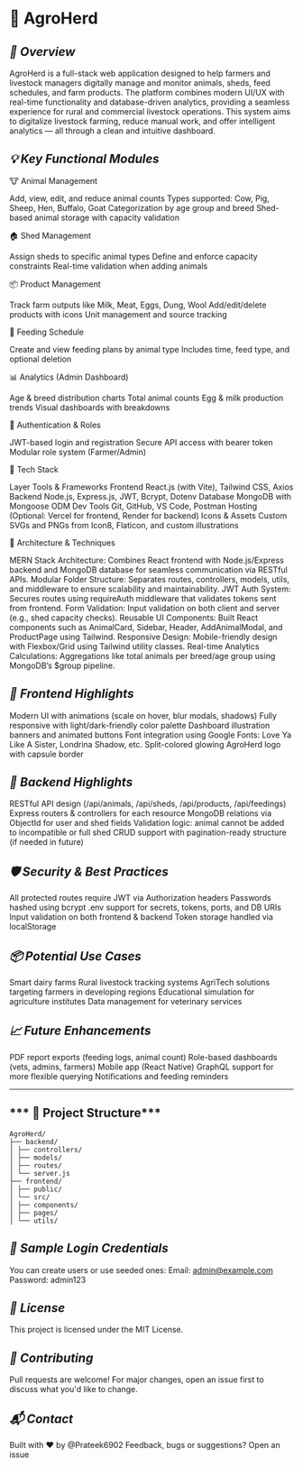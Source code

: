 # **🌿 AgroHerd**

## ***📌 Overview***

AgroHerd is a full-stack web application designed to help farmers and livestock managers digitally manage and monitor animals, sheds, feed schedules, and farm products. The platform combines modern UI/UX with real-time functionality and database-driven analytics, providing a seamless experience for rural and commercial livestock operations.
This system aims to digitalize livestock farming, reduce manual work, and offer intelligent analytics — all through a clean and intuitive dashboard.

## ***💡 Key Functional Modules***

🐮 Animal Management

Add, view, edit, and reduce animal counts
Types supported: Cow, Pig, Sheep, Hen, Buffalo, Goat
Categorization by age group and breed
Shed-based animal storage with capacity validation

🏠 Shed Management

Assign sheds to specific animal types
Define and enforce capacity constraints
Real-time validation when adding animals

📦 Product Management

Track farm outputs like Milk, Meat, Eggs, Dung, Wool
Add/edit/delete products with icons
Unit management and source tracking

🥗 Feeding Schedule

Create and view feeding plans by animal type
Includes time, feed type, and optional deletion

📊 Analytics (Admin Dashboard)

Age & breed distribution charts
Total animal counts
Egg & milk production trends
Visual dashboards with breakdowns

🔐 Authentication & Roles

JWT-based login and registration
Secure API access with bearer token
Modular role system (Farmer/Admin)

🧰 Tech Stack

Layer	Tools & Frameworks
Frontend	React.js (with Vite), Tailwind CSS, Axios
Backend	Node.js, Express.js, JWT, Bcrypt, Dotenv
Database	MongoDB with Mongoose ODM
Dev Tools	Git, GitHub, VS Code, Postman
Hosting	(Optional: Vercel for frontend, Render for backend)
Icons & Assets	Custom SVGs and PNGs from Icon8, Flaticon, and custom illustrations

🧠 Architecture & Techniques

MERN Stack Architecture: Combines React frontend with Node.js/Express backend and MongoDB database for seamless communication via RESTful APIs.
Modular Folder Structure: Separates routes, controllers, models, utils, and middleware to ensure scalability and maintainability.
JWT Auth System: Secures routes using requireAuth middleware that validates tokens sent from frontend.
Form Validation: Input validation on both client and server (e.g., shed capacity checks).
Reusable UI Components: Built React components such as AnimalCard, Sidebar, Header, AddAnimalModal, and ProductPage using Tailwind.
Responsive Design: Mobile-friendly design with Flexbox/Grid using Tailwind utility classes.
Real-time Analytics Calculations: Aggregations like total animals per breed/age group using MongoDB’s $group pipeline.

## ***🎨 Frontend Highlights***

Modern UI with animations (scale on hover, blur modals, shadows)
Fully responsive with light/dark-friendly color palette
Dashboard illustration banners and animated buttons
Font integration using Google Fonts: Love Ya Like A Sister, Londrina Shadow, etc.
Split-colored glowing AgroHerd logo with capsule border

## ***📂 Backend Highlights***

RESTful API design (/api/animals, /api/sheds, /api/products, /api/feedings)
Express routers & controllers for each resource
MongoDB relations via ObjectId for user and shed fields
Validation logic: animal cannot be added to incompatible or full shed
CRUD support with pagination-ready structure (if needed in future)

## ***🛡️ Security & Best Practices***

All protected routes require JWT via Authorization headers
Passwords hashed using bcrypt
.env support for secrets, tokens, ports, and DB URIs
Input validation on both frontend & backend
Token storage handled via localStorage

## ***📦 Potential Use Cases***

Smart dairy farms
Rural livestock tracking systems
AgriTech solutions targeting farmers in developing regions
Educational simulation for agriculture institutes
Data management for veterinary services

## ***📈 Future Enhancements***

PDF report exports (feeding logs, animal count)
Role-based dashboards (vets, admins, farmers)
Mobile app (React Native)
GraphQL support for more flexible querying
Notifications and feeding reminders

---

## *** 📂 Project Structure***
```
AgroHerd/
├── backend/
│ ├── controllers/
│ ├── models/
│ ├── routes/
│ └── server.js
├── frontend/
│ ├── public/
│ └── src/
│ ├── components/
│ ├── pages/
│ └── utils/
```
## ***🧪 Sample Login Credentials***

You can create users or use seeded ones:
Email: admin@example.com
Password: admin123

## ***📝 License***

This project is licensed under the MIT License.

## ***🤝 Contributing***

Pull requests are welcome! For major changes, open an issue first to discuss what you'd like to change.

## ***📬 Contact***

Built with ❤️ by @Prateek6902
Feedback, bugs or suggestions? Open an issue


